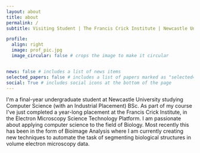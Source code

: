 ```yaml
---
layout: about
title: about
permalink: /
subtitle: Visiting Student | The Francis Crick Institute | Newcastle University

profile:
  align: right
  image: prof_pic.jpg
  image_circular: false # crops the image to make it circular


news: false # includes a list of news items
selected_papers: false # includes a list of papers marked as "selected={true}"
social: True # includes social icons at the bottom of the page
---
```


I'm a final-year undergraduate student at Newcastle University studying Computer Science (with an Industrial Placement) BSc. 
As part of my course I've just completed a year-long placement at the Francis Crick Institute, in the 
Electron Microscopy Science Technology Platform. I am passionate about applying computer science to the field of Biology. 
Most recently this has been in the form of Bioimage Analysis where I am currently creating new techniques to automate the 
task of segmenting biological structures in volume electron microscopy data.